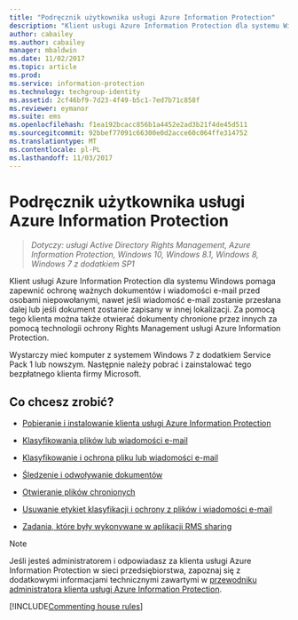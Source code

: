 ```yaml
---
title: "Podręcznik użytkownika usługi Azure Information Protection"
description: "Klient usługi Azure Information Protection dla systemu Windows pomaga zapewnić ochronę ważnych dokumentów i wiadomości e-mail przed osobami niepowołanymi, nawet jeśli wiadomość e-mail zostanie przesłana dalej lub jeśli dokument zostanie zapisany w innej lokalizacji."
author: cabailey
ms.author: cabailey
manager: mbaldwin
ms.date: 11/02/2017
ms.topic: article
ms.prod: 
ms.service: information-protection
ms.technology: techgroup-identity
ms.assetid: 2cf46bf9-7d23-4f49-b5c1-7ed7b71c858f
ms.reviewer: eymanor
ms.suite: ems
ms.openlocfilehash: f1ea192bcacc856b1a4452e2ad3b21f4de45d511
ms.sourcegitcommit: 92bbef77091c66300e0d2acce60c064ffe314752
ms.translationtype: MT
ms.contentlocale: pl-PL
ms.lasthandoff: 11/03/2017
---
```

# <a name="azure-information-protection-user-guide"></a>Podręcznik użytkownika usługi Azure Information Protection

>*Dotyczy: usługi Active Directory Rights Management, Azure Information Protection, Windows 10, Windows 8.1, Windows 8, Windows 7 z dodatkiem SP1*

Klient usługi Azure Information Protection dla systemu Windows pomaga zapewnić ochronę ważnych dokumentów i wiadomości e-mail przed osobami niepowołanymi, nawet jeśli wiadomość e-mail zostanie przesłana dalej lub jeśli dokument zostanie zapisany w innej lokalizacji. Za pomocą tego klienta można także otwierać dokumenty chronione przez innych za pomocą technologii ochrony Rights Management usługi Azure Information Protection.

Wystarczy mieć komputer z systemem Windows 7 z dodatkiem Service Pack 1 lub nowszym. Następnie należy pobrać i zainstalować tego bezpłatnego klienta firmy Microsoft.


## <a name="what-do-you-want-to-do"></a>Co chcesz zrobić?

- [Pobieranie i instalowanie klienta usługi Azure Information Protection](install-client-app.md)

- [Klasyfikowania plików lub wiadomości e-mail](client-classify.md)

- [Klasyfikowanie i ochrona pliku lub wiadomości e-mail](client-classify-protect.md)

- [Śledzenie i odwoływanie dokumentów](client-track-revoke.md)

- [Otwieranie plików chronionych](client-view-use-files.md)

- [Usuwanie etykiet klasyfikacji i ochrony z plików i wiadomości e-mail](client-remove-label-protection.md)

- [Zadania, które były wykonywane w aplikacji RMS sharing](upgrade-client-app.md)


> [!NOTE]
> Jeśli jesteś administratorem i odpowiadasz za klienta usługi Azure Information Protection w sieci przedsiębiorstwa, zapoznaj się z dodatkowymi informacjami technicznymi zawartymi w [przewodniku administratora klienta usługi Azure Information Protection](client-admin-guide.md). 


[!INCLUDE[Commenting house rules](../includes/houserules.md)]
